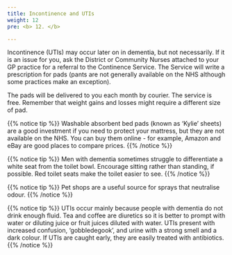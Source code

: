 ```yaml
---
title: Incontinence and UTIs
weight: 12
pre: <b> 12. </b>

---
```


Incontinence (UTIs) may occur later on in dementia, but not necessarily. If it is an issue for you, ask the District or Community Nurses attached to your GP practice for a referral to the Continence Service. The Service will write a prescription for pads (pants are not generally available on the NHS although some practices make an exception).

The pads will be delivered to you each month by courier. The service is free. Remember that weight gains and losses might require a different size of pad.

{{% notice tip %}}
Washable absorbent bed pads (known as ‘Kylie’ sheets) are a good investment if you need to protect your mattress, but they are not available on the NHS. You can buy them online - for example, Amazon and eBay are good places to compare prices.
{{% /notice %}}

{{% notice tip %}}
Men with dementia sometimes struggle to differentiate a white seat from the toilet bowl. Encourage sitting rather than standing, if possible. Red toilet seats make the toilet easier to see.
{{% /notice %}}

{{% notice tip %}}
Pet shops are a useful source for sprays that neutralise odour.
{{% /notice %}}

{{% notice tip %}}
UTIs occur mainly because people with dementia do not drink enough fluid. Tea and coffee are diuretics so it is better to prompt with water or diluting juice or fruit juices diluted with water. UTIs present with increased confusion, ‘gobbledegook’, and urine with a strong smell and a dark colour. If UTIs are caught early, they are easily treated with antibiotics.
{{% /notice %}}
